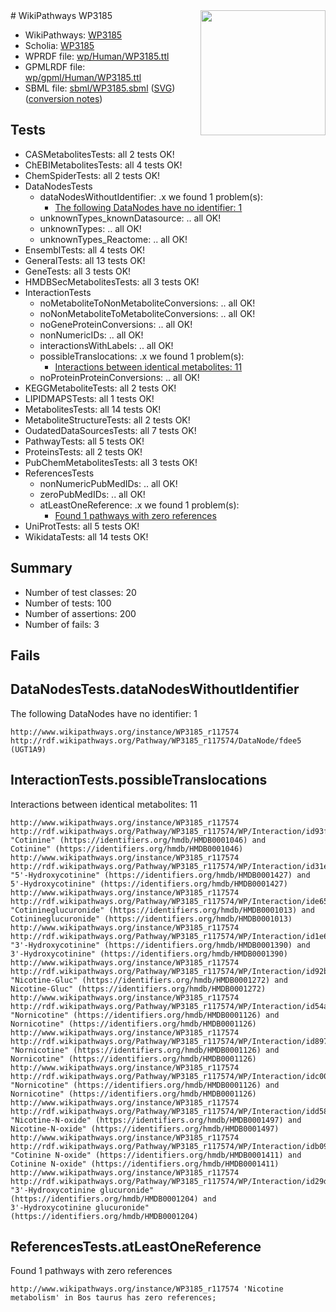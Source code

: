 <img style="float: right; width: 200px" src="../logo.png" />
# WikiPathways WP3185

* WikiPathways: [WP3185](https://identifiers.org/wikipathways:WP3185)
* Scholia: [WP3185](https://scholia.toolforge.org/wikipathways/WP3185)
* WPRDF file: [wp/Human/WP3185.ttl](../wp/Human/WP3185.ttl)
* GPMLRDF file: [wp/gpml/Human/WP3185.ttl](../wp/gpml/Human/WP3185.ttl)
* SBML file: [sbml/WP3185.sbml](../sbml/WP3185.sbml) ([SVG](../sbml/WP3185.svg)) ([conversion notes](../sbml/WP3185.txt))

## Tests
* CASMetabolitesTests: all 2 tests OK!
* ChEBIMetabolitesTests: all 4 tests OK!
* ChemSpiderTests: all 2 tests OK!
* DataNodesTests
    * dataNodesWithoutIdentifier: .x we found 1 problem(s):
        * [The following DataNodes have no identifier: 1](#d2d32fa0)
    * unknownTypes_knownDatasource: .. all OK!
    * unknownTypes: .. all OK!
    * unknownTypes_Reactome: .. all OK!
* EnsemblTests: all 4 tests OK!
* GeneralTests: all 13 tests OK!
* GeneTests: all 3 tests OK!
* HMDBSecMetabolitesTests: all 3 tests OK!
* InteractionTests
    * noMetaboliteToNonMetaboliteConversions: .. all OK!
    * noNonMetaboliteToMetaboliteConversions: .. all OK!
    * noGeneProteinConversions: .. all OK!
    * nonNumericIDs: .. all OK!
    * interactionsWithLabels: .. all OK!
    * possibleTranslocations: .x we found 1 problem(s):
        * [Interactions between identical metabolites: 11](#dc76dfed)
    * noProteinProteinConversions: .. all OK!
* KEGGMetaboliteTests: all 2 tests OK!
* LIPIDMAPSTests: all 1 tests OK!
* MetabolitesTests: all 14 tests OK!
* MetaboliteStructureTests: all 2 tests OK!
* OudatedDataSourcesTests: all 7 tests OK!
* PathwayTests: all 5 tests OK!
* ProteinsTests: all 2 tests OK!
* PubChemMetabolitesTests: all 3 tests OK!
* ReferencesTests
    * nonNumericPubMedIDs: .. all OK!
    * zeroPubMedIDs: .. all OK!
    * atLeastOneReference: .x we found 1 problem(s):
        * [Found 1 pathways with zero references](#35eb778e)
* UniProtTests: all 5 tests OK!
* WikidataTests: all 14 tests OK!


## Summary

* Number of test classes: 20
* Number of tests: 100
* Number of assertions: 200
* Number of fails: 3

## Fails

<a name="d2d32fa0" />

## DataNodesTests.dataNodesWithoutIdentifier

The following DataNodes have no identifier: 1
```
http://www.wikipathways.org/instance/WP3185_r117574 http://rdf.wikipathways.org/Pathway/WP3185_r117574/DataNode/fdee5 (UGT1A9)
```

<a name="dc76dfed" />

## InteractionTests.possibleTranslocations

Interactions between identical metabolites: 11
```
http://www.wikipathways.org/instance/WP3185_r117574 http://rdf.wikipathways.org/Pathway/WP3185_r117574/WP/Interaction/id93f790b3 "Cotinine" (https://identifiers.org/hmdb/HMDB0001046) and 
Cotinine" (https://identifiers.org/hmdb/HMDB0001046)
http://www.wikipathways.org/instance/WP3185_r117574 http://rdf.wikipathways.org/Pathway/WP3185_r117574/WP/Interaction/id31efe745 "5'-Hydroxycotinine" (https://identifiers.org/hmdb/HMDB0001427) and 
5'-Hydroxycotinine" (https://identifiers.org/hmdb/HMDB0001427)
http://www.wikipathways.org/instance/WP3185_r117574 http://rdf.wikipathways.org/Pathway/WP3185_r117574/WP/Interaction/ide65566fe "Cotinineglucuronide" (https://identifiers.org/hmdb/HMDB0001013) and 
Cotinineglucuronide" (https://identifiers.org/hmdb/HMDB0001013)
http://www.wikipathways.org/instance/WP3185_r117574 http://rdf.wikipathways.org/Pathway/WP3185_r117574/WP/Interaction/id1e624d4b "3'-Hydroxycotinine" (https://identifiers.org/hmdb/HMDB0001390) and 
3'-Hydroxycotinine" (https://identifiers.org/hmdb/HMDB0001390)
http://www.wikipathways.org/instance/WP3185_r117574 http://rdf.wikipathways.org/Pathway/WP3185_r117574/WP/Interaction/id92b39cf9 "Nicotine-Gluc" (https://identifiers.org/hmdb/HMDB0001272) and 
Nicotine-Gluc" (https://identifiers.org/hmdb/HMDB0001272)
http://www.wikipathways.org/instance/WP3185_r117574 http://rdf.wikipathways.org/Pathway/WP3185_r117574/WP/Interaction/id54ab0d28 "Nornicotine" (https://identifiers.org/hmdb/HMDB0001126) and 
Nornicotine" (https://identifiers.org/hmdb/HMDB0001126)
http://www.wikipathways.org/instance/WP3185_r117574 http://rdf.wikipathways.org/Pathway/WP3185_r117574/WP/Interaction/id897f2ea7 "Nornicotine" (https://identifiers.org/hmdb/HMDB0001126) and 
Nornicotine" (https://identifiers.org/hmdb/HMDB0001126)
http://www.wikipathways.org/instance/WP3185_r117574 http://rdf.wikipathways.org/Pathway/WP3185_r117574/WP/Interaction/idc005334f "Nornicotine" (https://identifiers.org/hmdb/HMDB0001126) and 
Nornicotine" (https://identifiers.org/hmdb/HMDB0001126)
http://www.wikipathways.org/instance/WP3185_r117574 http://rdf.wikipathways.org/Pathway/WP3185_r117574/WP/Interaction/idd5891279 "Nicotine-N-oxide" (https://identifiers.org/hmdb/HMDB0001497) and 
Nicotine-N-oxide" (https://identifiers.org/hmdb/HMDB0001497)
http://www.wikipathways.org/instance/WP3185_r117574 http://rdf.wikipathways.org/Pathway/WP3185_r117574/WP/Interaction/idb0961cc3 "Cotinine N-oxide" (https://identifiers.org/hmdb/HMDB0001411) and 
Cotinine N-oxide" (https://identifiers.org/hmdb/HMDB0001411)
http://www.wikipathways.org/instance/WP3185_r117574 http://rdf.wikipathways.org/Pathway/WP3185_r117574/WP/Interaction/id29d07d3f "3'-Hydroxycotinine glucuronide" (https://identifiers.org/hmdb/HMDB0001204) and 
3'-Hydroxycotinine glucuronide" (https://identifiers.org/hmdb/HMDB0001204)
```

<a name="35eb778e" />

## ReferencesTests.atLeastOneReference

Found 1 pathways with zero references
```
http://www.wikipathways.org/instance/WP3185_r117574 'Nicotine metabolism' in Bos taurus has zero references; 
```

